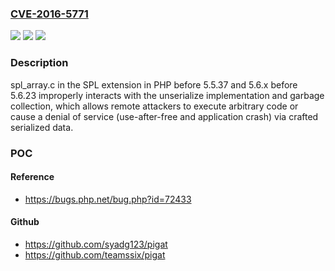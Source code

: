 ### [CVE-2016-5771](https://cve.mitre.org/cgi-bin/cvename.cgi?name=CVE-2016-5771)
![](https://img.shields.io/static/v1?label=Product&message=n%2Fa&color=blue)
![](https://img.shields.io/static/v1?label=Version&message=n%2Fa&color=blue)
![](https://img.shields.io/static/v1?label=Vulnerability&message=n%2Fa&color=brighgreen)

### Description

spl_array.c in the SPL extension in PHP before 5.5.37 and 5.6.x before 5.6.23 improperly interacts with the unserialize implementation and garbage collection, which allows remote attackers to execute arbitrary code or cause a denial of service (use-after-free and application crash) via crafted serialized data.

### POC

#### Reference
- https://bugs.php.net/bug.php?id=72433

#### Github
- https://github.com/syadg123/pigat
- https://github.com/teamssix/pigat

